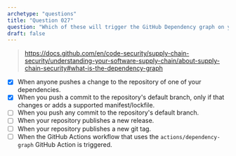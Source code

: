 ```yaml
---
archetype: "questions"
title: "Question 027"
question: "Which of these will trigger the GitHub Dependency graph on your repository to update? (Choose two.)"
draft: false
---
```



> https://docs.github.com/en/code-security/supply-chain-security/understanding-your-software-supply-chain/about-supply-chain-security#what-is-the-dependency-graph
- [x] When anyone pushes a change to the repository of one of your dependencies.
- [x] When you push a commit to the repository's default branch, only if that changes or adds a supported manifest/lockfile.
- [ ] When you push any commit to the repository's default branch.
- [ ] When your repository publishes a new release.
- [ ] When your repository publishes a new git tag.
- [ ] When the GitHub Actions workflow that uses the `actions/dependency-graph` GitHub Action is triggered.

